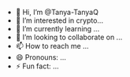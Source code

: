 - 👋 Hi, I’m @Tanya-TanyaQ
- 👀 I’m interested in crypto...
- 🌱 I’m currently learning ...
- 💞️ I’m looking to collaborate on ...
- 📫 How to reach me ...
- 😄 Pronouns: ...
- ⚡ Fun fact: ... 
  
 
